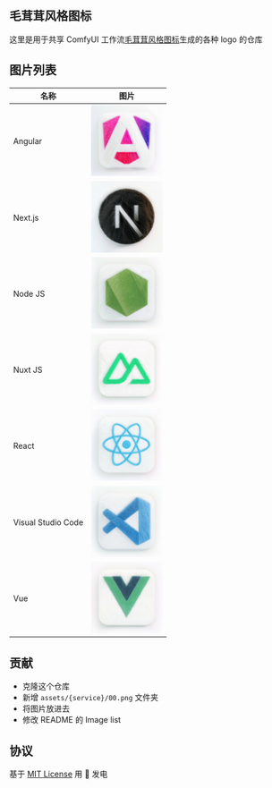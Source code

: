 ## 毛茸茸风格图标

这里是用于共享 ComfyUI 工作流[毛茸茸风格图标](https://openart.ai/workflows/kejun/furryfluffy-style-icon-v11-v11/XueYOY1PYXXAHMcarWl8)生成的各种 logo 的仓库

## 图片列表

| 名称               | 图片                                            |
| ------------------ | ----------------------------------------------- |
| Angular            | <img src="./assets/angular/00.png" width="128"> |
| Next.js            | <img src="./assets/nextjs/00.png" width="128">  |
| Node JS            | <img src="./assets/nodejs/00.png" width="128">  |
| Nuxt JS            | <img src="./assets/nuxtjs/00.png" width="128">  |
| React              | <img src="./assets/react/00.png" width="128">   |
| Visual Studio Code | <img src="./assets/vscode/00.png" width="128">  |
| Vue                | <img src="./assets/vue/00.png" width="128">     |

## 贡献

- 克隆这个仓库
- 新增 `assets/{service}/00.png` 文件夹
- 将图片放进去
- 修改 README 的 Image list

## 协议

基于 [MIT License](./LICENSE) 用 💛 发电
